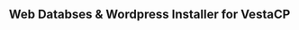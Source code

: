 <html> 
<head>
<title> </title>
<body>
<center><h2> Web Databses & Wordpress Installer for VestaCP </h2> </center>
</body>
</head>
</html>